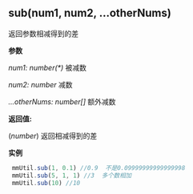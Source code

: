 ## sub(num1, num2, ...otherNums)

返回参数相减得到的差

**参数**

_num1: number(*)_ 被减数

_num2: number_ 减数

_...otherNums: number[]_ 额外减数


**返回值:** 

(*number*) 返回相减得到的差

**实例** 

``` js
 mmUtil.sub(1, 0.1) //0.9  不是0.09999999999999998
 mmUtil.sub(5, 1, 1) //3  多个数相加
 mmUtil.sub(10) //10
```





